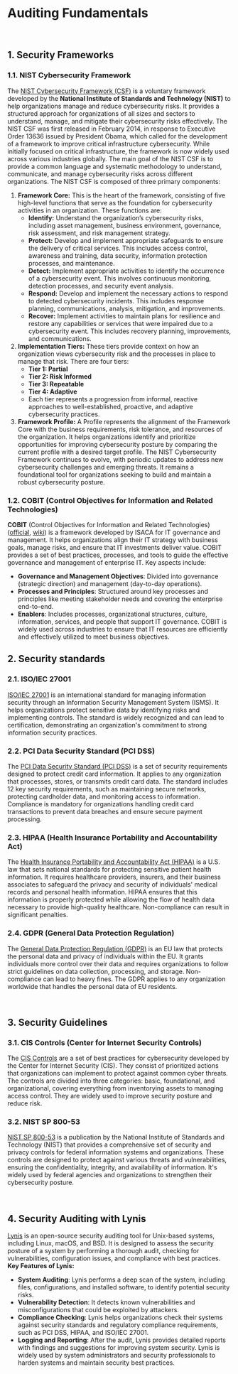 # Auditing Fundamentals

<br>

## 1. Security Frameworks

### 1.1. NIST Cybersecurity Framework

The [NIST Cybersecurity Framework (CSF)](https://www.nist.gov/cyberframework) is a voluntary framework developed by the **National Institute of Standards and Technology (NIST)** to help organizations manage and reduce cybersecurity risks. It provides a structured approach for organizations of all sizes and sectors to understand, manage, and mitigate their cybersecurity risks effectively.
The NIST CSF was first released in February 2014, in response to Executive Order 13636 issued by President Obama, which called for the development of a framework to improve critical infrastructure cybersecurity. While initially focused on critical infrastructure, the framework is now widely used across various industries globally.
The main goal of the NIST CSF is to provide a common language and systematic methodology to understand, communicate, and manage cybersecurity risks across different organizations.
The NIST CSF is composed of three primary components:
1) **Framework Core:** This is the heart of the framework, consisting of five high-level functions that serve as the foundation for cybersecurity activities in an organization. These functions are:
    - **Identify:** Understand the organization’s cybersecurity risks, including asset management, business environment, governance, risk assessment, and risk management strategy.
    - **Protect:** Develop and implement appropriate safeguards to ensure the delivery of critical services. This includes access control, awareness and training, data security, information protection processes, and maintenance.
    - **Detect:** Implement appropriate activities to identify the occurrence of a cybersecurity event. This involves continuous monitoring, detection processes, and security event analysis.
    - **Respond:** Develop and implement the necessary actions to respond to detected cybersecurity incidents. This includes response planning, communications, analysis, mitigation, and improvements.
    - **Recover:** Implement activities to maintain plans for resilience and restore any capabilities or services that were impaired due to a cybersecurity event. This includes recovery planning, improvements, and communications.
2) **Implementation Tiers:** These tiers provide context on how an organization views cybersecurity risk and the processes in place to manage that risk. There are four tiers:
    - **Tier 1: Partial**
    - **Tier 2: Risk Informed**
    - **Tier 3: Repeatable**
    - **Tier 4: Adaptive**
    - Each tier represents a progression from informal, reactive approaches to well-established, proactive, and adaptive cybersecurity practices.
3) **Framework Profile:** A Profile represents the alignment of the Framework Core with the business requirements, risk tolerance, and resources of the organization. It helps organizations identify and prioritize opportunities for improving cybersecurity posture by comparing the current profile with a desired target profile.
The NIST Cybersecurity Framework continues to evolve, with periodic updates to address new cybersecurity challenges and emerging threats. It remains a foundational tool for organizations seeking to build and maintain a robust cybersecurity posture.

### 1.2. COBIT (Control Objectives for Information and Related Technologies)

**COBIT** (Control Objectives for Information and Related Technologies) ([official](https://www.isaca.org/resources/cobit), [wiki](https://en.wikipedia.org/wiki/COBIT)) is a framework developed by ISACA for IT governance and management. It helps organizations align their IT strategy with business goals, manage risks, and ensure that IT investments deliver value. COBIT provides a set of best practices, processes, and tools to guide the effective governance and management of enterprise IT.
Key aspects include:
- **Governance and Management Objectives**: Divided into governance (strategic direction) and management (day-to-day operations).
- **Processes and Principles**: Structured around key processes and principles like meeting stakeholder needs and covering the enterprise end-to-end.
- **Enablers**: Includes processes, organizational structures, culture, information, services, and people that support IT governance.
COBIT is widely used across industries to ensure that IT resources are efficiently and effectively utilized to meet business objectives.

## 2. Security standards

### 2.1. ISO/IEC 27001

[ISO/IEC 27001](https://www.iso.org/standard/27001) is an international standard for managing information security through an Information Security Management System (ISMS). It helps organizations protect sensitive data by identifying risks and implementing controls. The standard is widely recognized and can lead to certification, demonstrating an organization's commitment to strong information security practices.

### 2.2. PCI Data Security Standard (PCI DSS)

The [PCI Data Security Standard (PCI DSS)](https://en.wikipedia.org/wiki/Payment_Card_Industry_Data_Security_Standard) is a set of security requirements designed to protect credit card information. It applies to any organization that processes, stores, or transmits credit card data. The standard includes 12 key security requirements, such as maintaining secure networks, protecting cardholder data, and monitoring access to information. Compliance is mandatory for organizations handling credit card transactions to prevent data breaches and ensure secure payment processing.

### 2.3. HIPAA (Health Insurance Portability and Accountability Act)

The [Health Insurance Portability and Accountability Act (HIPAA)](https://en.wikipedia.org/wiki/Health_Insurance_Portability_and_Accountability_Act) is a U.S. law that sets national standards for protecting sensitive patient health information. It requires healthcare providers, insurers, and their business associates to safeguard the privacy and security of individuals' medical records and personal health information. HIPAA ensures that this information is properly protected while allowing the flow of health data necessary to provide high-quality healthcare. Non-compliance can result in significant penalties.

### 2.4. GDPR (General Data Protection Regulation)

The [General Data Protection Regulation (GDPR)](https://gdpr-info.eu/) is an EU law that protects the personal data and privacy of individuals within the EU. It grants individuals more control over their data and requires organizations to follow strict guidelines on data collection, processing, and storage. Non-compliance can lead to heavy fines. The GDPR applies to any organization worldwide that handles the personal data of EU residents.

<br>

## 3. Security Guidelines

### 3.1. CIS Controls (Center for Internet Security Controls)

The [CIS Controls](https://en.wikipedia.org/wiki/The_CIS_Critical_Security_Controls_for_Effective_Cyber_Defense) are a set of best practices for cybersecurity developed by the Center for Internet Security (CIS). They consist of prioritized actions that organizations can implement to protect against common cyber threats. The controls are divided into three categories: basic, foundational, and organizational, covering everything from inventorying assets to managing access control. They are widely used to improve security posture and reduce risk.

### 3.2. NIST SP 800-53

[NIST SP 800-53](https://en.wikipedia.org/wiki/NIST_Special_Publication_800-53) is a publication by the National Institute of Standards and Technology (NIST) that provides a comprehensive set of security and privacy controls for federal information systems and organizations. These controls are designed to protect against various threats and vulnerabilities, ensuring the confidentiality, integrity, and availability of information. It's widely used by federal agencies and organizations to strengthen their cybersecurity posture.

<br>

## 4. Security Auditing with Lynis

[Lynis](https://cisofy.com/lynis/) is an open-source security auditing tool for Unix-based systems, including Linux, macOS, and BSD. It is designed to assess the security posture of a system by performing a thorough audit, checking for vulnerabilities, configuration issues, and compliance with best practices.
**Key Features of Lynis:**
- **System Auditing**: Lynis performs a deep scan of the system, including files, configurations, and installed software, to identify potential security risks.
- **Vulnerability Detection**: It detects known vulnerabilities and misconfigurations that could be exploited by attackers.
- **Compliance Checking**: Lynis helps organizations check their systems against security standards and regulatory compliance requirements, such as PCI DSS, HIPAA, and ISO/IEC 27001.
- **Logging and Reporting**: After the audit, Lynis provides detailed reports with findings and suggestions for improving system security.
Lynis is widely used by system administrators and security professionals to harden systems and maintain security best practices.
